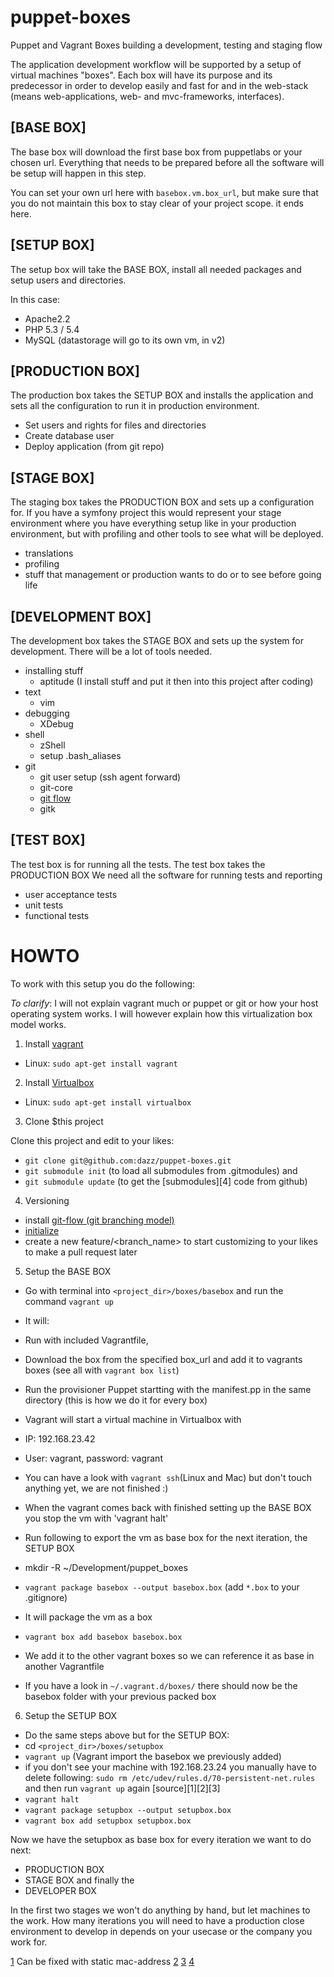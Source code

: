 puppet-boxes
============

Puppet and Vagrant Boxes building a development, testing and staging flow

The application development workflow will be supported by a setup of virtual 
machines "boxes". Each box will have its purpose and its predecessor in order to develop easily and fast
for and in the web-stack (means web-applications, web- and mvc-frameworks, interfaces).

[BASE BOX]
--------
The base box will download the first base box from puppetlabs or your chosen url.
Everything that needs to be prepared before all the software will be setup will happen in this step.

You can set your own url here with `basebox.vm.box_url`, but make sure that you do not maintain this
box to stay clear of your project scope. it ends here.

[SETUP BOX]
--------
The setup box will take the BASE BOX, install all needed packages and setup users and directories.

In this case:
- Apache2.2
- PHP 5.3 / 5.4
- MySQL (datastorage will go to its own vm, in v2)

[PRODUCTION BOX]
--------
The production box takes the SETUP BOX and installs the application and sets
all the configuration to run it in production environment.

- Set users and rights for files and directories
- Create database user
- Deploy application (from git repo)

[STAGE BOX]
--------
The staging box takes the PRODUCTION BOX and sets up a configuration for.
If you have a symfony project this would represent your stage environment where you have everything setup
like in your production environment, but with profiling and other tools to see what will be deployed.

- translations
- profiling
- stuff that management or production wants to do or to see before going life

[DEVELOPMENT BOX]
--------
The development box takes the STAGE BOX and sets up the system for development. There will be a lot of tools needed.

- installing stuff
  - aptitude (I install stuff and put it then into this project after coding)
- text
  - vim
- debugging
  - XDebug
- shell
  - zShell
  - setup .bash_aliases
- git
  - git user setup (ssh agent forward)
  - git-core
  - [git flow](https://github.com/nvie/gitflow)
  - gitk


[TEST BOX]
--------
The test box is for running all the tests. The test box takes the PRODUCTION BOX
We need all the software for running tests and reporting

- user acceptance tests
- unit tests
- functional tests

HOWTO
============
To work with this setup you do the following:

*To clarify*: I will not explain vagrant much or puppet or git or how your host operating system works.
I will however explain how this virtualization box model works.

1. Install [vagrant](vagrantup.com)

 * Linux: `sudo apt-get install vagrant`

2. Install [Virtualbox](https://www.virtualbox.org)

 * Linux: `sudo apt-get install virtualbox`

3. Clone $this project

Clone this project and edit to your likes:

 * `git clone git@github.com:dazz/puppet-boxes.git`
 * `git submodule init` (to load all submodules from .gitmodules) and
 * `git submodule update` (to get the [submodules][4] code from github)

4. Versioning

 * install [git-flow (git branching model)](http://nvie.com/posts/a-successful-git-branching-model/)
 * [initialize](http://yakiloo.com/getting-started-git-flow/)
 * create a new feature/<branch_name> to start customizing to your likes to make a pull request later

5. Setup the BASE BOX

 * Go with terminal into `<project_dir>/boxes/basebox` and run the command `vagrant up`
  * It will:
   * Run with included Vagrantfile,
   * Download the box from the specified box_url and add it to vagrants boxes (see all with `vagrant box list`)
   * Run the provisioner Puppet startting with the manifest.pp in the same directory (this is how we do it for every box)
  * Vagrant will start a virtual machine in Virtualbox with
   * IP: 192.168.23.42
   * User: vagrant, password: vagrant
  * You can have a look with `vagrant ssh`(Linux and Mac) but don't touch anything yet, we are not finished :)

 * When the vagrant comes back with finished setting up the BASE BOX you stop the vm with 'vagrant halt'

 * Run following to export the vm as base box for the next iteration, the SETUP BOX
  * mkdir -R ~/Development/puppet_boxes
  * `vagrant package basebox --output basebox.box` (add `*.box` to your .gitignore)
   * It will package the vm as a box
  * `vagrant box add basebox basebox.box`
   * We add it to the other vagrant boxes so we can reference it as base in another Vagrantfile
   * If you have a look in `~/.vagrant.d/boxes/` there should now be the basebox folder with your previous packed box

6. Setup the SETUP BOX

 * Do the same steps above but for the SETUP BOX:
 * cd `<project_dir>/boxes/setupbox`
 * `vagrant up` (Vagrant import the basebox we previously added)
 * if you don't see your machine with 192.168.23.24 you manually have to delete following:
    `sudo rm /etc/udev/rules.d/70-persistent-net.rules` and then run `vagrant up` again [source][1][2][3]
 * `vagrant halt`
 * `vagrant package setupbox --output setupbox.box`
 * `vagrant box add setupbox setupbox.box`

Now we have the setupbox as base box for every iteration we want to do next:

 * PRODUCTION BOX
 * STAGE BOX and finally the
 * DEVELOPER BOX

In the first two stages we won't do anything by hand, but let machines to the work.
How many iterations you will need to have a production close environment to develop in
depends on your usecase or the company you work for.


[1](http://askubuntu.com/questions/9375/new-mac-address-now-i-have-no-network-access) Can be fixed with static mac-address
[2](http://www.artwork.com/support/linux/eth0_configuration.htm)
[3](http://kb.vmware.com/selfservice/microsites/search.do?language=en_US&cmd=displayKC&externalId=1032790)
[4](http://chrisjean.com/2009/04/20/git-submodules-adding-using-removing-and-updating/)